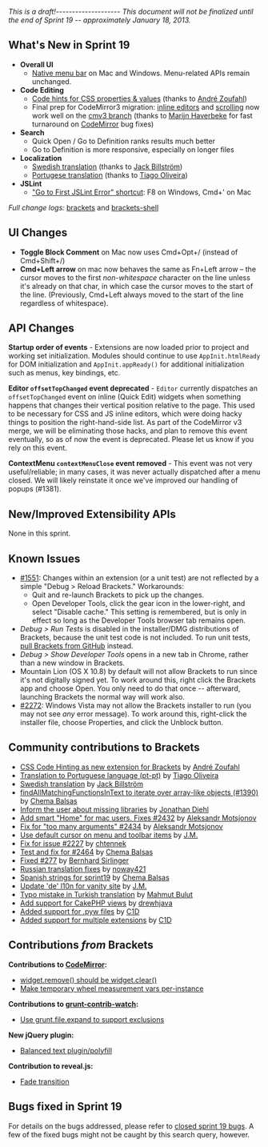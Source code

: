 _This is a draft!_--------------------
_This document will not be finalized until the end of Sprint 19 -- approximately January 18, 2013._

What's New in Sprint 19
-----------------------
* **Overall UI**
    * [Native menu bar](https://trello.com/board/brackets/4f90a6d98f77505d7940ce88) on Mac and Windows. Menu-related APIs remain unchanged.
* **Code Editing**
    * [Code hints for CSS properties & values](https://github.com/adobe/brackets/pull/2492) (thanks to [André Zoufahl](https://github.com/zoufahl))
    * Final prep for CodeMirror3 migration: [inline editors](https://trello.com/card/2-codemirror-3-inline-editor-size-vertically/4f90a6d98f77505d7940ce88/651) and [scrolling](https://trello.com/card/3-codemirror-3-scrolling/4f90a6d98f77505d7940ce88/652) now work well on the [cmv3 branch](https://github.com/adobe/brackets/compare/master...cmv3) (thanks to [Marijn Haverbeke](https://github.com/marijnh) for fast turnaround on [CodeMirror](https://github.com/marijnh/CodeMirror) bug fixes)
* **Search**
    * Quick Open / Go to Definition ranks results much better
    * Go to Definition is more responsive, especially on longer files
* **Localization**
    * [Swedish translation](https://github.com/adobe/brackets/pull/2477) (thanks to [Jack Billström](https://github.com/jackbillstrom))
    * [Portugese translation](https://github.com/adobe/brackets/pull/2582) (thanks to [Tiago Oliveira](https://github.com/Tiagoliveira))
* **JSLint**
    * ["Go to First JSLint Error" shortcut](https://github.com/adobe/brackets/pull/2525): F8 on Windows, Cmd+' on Mac


_Full change logs:_ [brackets](https://github.com/adobe/brackets/compare/sprint-18...sprint-19#commits_bucket) and [brackets-shell](https://github.com/adobe/brackets-shell/compare/sprint-18...sprint-19#commits_bucket)


UI Changes
----------
* **Toggle Block Comment** on Mac now uses Cmd+Opt+/ (instead of Cmd+Shift+/)
* **Cmd+Left arrow** on mac now behaves the same as Fn+Left arrow &ndash; the cursor moves to the first _non-whitespace_ character on the line unless it's already on that char, in which case the cursor moves to the start of the line. (Previously, Cmd+Left always moved to the start of the line regardless of whitespace).


API Changes
-----------
**Startup order of events** - Extensions are now loaded prior to project and working set initialization. Modules should continue to use ``AppInit.htmlReady`` for DOM initialization and ``AppInit.appReady()`` for additional initialization such as menus, key bindings, etc.

**Editor `offsetTopChanged` event deprecated** - `Editor` currently dispatches an `offsetTopChanged` event on inline (Quick Edit) widgets when something happens that changes their vertical position relative to the page. This used to be necessary for CSS and JS inline editors, which were doing hacky things to position the right-hand-side list. As part of the CodeMirror v3 merge, we will be eliminating those hacks, and plan to remove this event eventually, so as of now the event is deprecated. Please let us know if you rely on this event.

**ContextMenu `contextMenuClose` event removed** - This event was not very useful/reliable; in many cases, it was never actually dispatched after a menu closed. We will likely reinstate it once we've improved our handling of popups (#1381).

New/Improved Extensibility APIs
-------------------------------
None in this sprint.

Known Issues
------------
* [#1551](https://github.com/adobe/brackets/issues/1551): Changes within an extension (or a unit test) are not reflected by a simple "Debug > Reload Brackets." Workarounds:
    * Quit and re-launch Brackets to pick up the changes.
    * Open Developer Tools, click the gear icon in the lower-right, and select "Disable cache." This setting is remembered, but is only in effect so long as the Developer Tools browser tab remains open.
* _Debug > Run Tests_ is disabled in the installer/DMG distributions of Brackets, because the unit test code is not included. To run unit tests, [pull Brackets from GitHub](https://github.com/adobe/brackets/wiki/How-to-Hack-on-Brackets#wiki-getcode) instead.
* _Debug > Show Developer Tools_ opens in a new tab in Chrome, rather than a new window in Brackets.
* Mountain Lion (OS X 10.8) by default will not allow Brackets to run since it's not digitally signed yet.  To work around this, right click the Brackets app and choose Open.  You only need to do that once -- afterward, launching Brackets the normal way will work also.
* [#2272](https://github.com/adobe/brackets/issues/2272): Windows Vista may not allow the Brackets installer to run (you may not see _any_ error message). To work around this, right-click the installer file, choose Properties, and click the Unblock button.


Community contributions to Brackets
-----------------------------------
* [CSS Code Hinting as new extension for Brackets](https://github.com/adobe/brackets/pull/2498) by [André Zoufahl](https://github.com/zoufahl)
* [Translation to Portuguese language (pt-pt)](https://github.com/adobe/brackets/pull/2582) by [Tiago Oliveira](https://github.com/Tiagoliveira)
* [Swedish translation](https://github.com/adobe/brackets/pull/2338) by [Jack Billström](https://github.com/jackbillstrom)
* [findAllMatchingFunctionsInText to iterate over array-like objects (#1390)](https://github.com/adobe/brackets/pull/2317) by [Chema Balsas](https://github.com/jbalsas)
* [Inform the user about missing libraries](https://github.com/adobe/brackets/pull/2440) by [Jonathan Diehl](https://github.com/jdiehl)
* [Add smart "Home" for mac users. Fixes #2432](https://github.com/adobe/brackets/pull/2483) by [Aleksandr Motsjonov](https://github.com/soswow)
* [Fix for "too many arguments" #2434](https://github.com/adobe/brackets/pull/2484) by [Aleksandr Motsjonov](https://github.com/soswow)
* [Use default cursor on menu and toolbar items](https://github.com/adobe/brackets/pull/2144) by [J.M.](https://github.com/mynetx)
* [Fix for issue #2227](https://github.com/adobe/brackets/pull/2446) by [chtennek](https://github.com/chtennek)
* [Test and fix for #2464](https://github.com/adobe/brackets/pull/2465) by [Chema Balsas](https://github.com/jbalsas)
* [Fixed #277](https://github.com/adobe/brackets/pull/2553) by [Bernhard Sirlinger](https://github.com/WebsiteDeveloper)
* [Russian translation fixes](https://github.com/adobe/brackets/pull/2437) by [noway421](https://github.com/noway421)
* [Spanish strings for sprint19](https://github.com/adobe/brackets/pull/2589) by [Chema Balsas](https://github.com/jbalsas)
* [Update 'de' l10n for vanity site](https://github.com/adobe/brackets/pull/2438) by [J.M.](https://github.com/mynetx)
* [Typo mistake in Turkish translation](https://github.com/adobe/brackets/pull/2460) by [Mahmut Bulut](https://github.com/vertexclique)
* [Add support for CakePHP views](https://github.com/adobe/brackets/pull/2430) by [drewhjava](https://github.com/drewhjava)
* [Added support for .pyw files](https://github.com/adobe/brackets/pull/2461) by [C1D](https://github.com/C1D)
* [Added support for multiple extensions](https://github.com/adobe/brackets/pull/2466) by [C1D](https://github.com/C1D)


Contributions _from_ Brackets
-----------------------------
**Contributions to [CodeMirror](https://github.com/marijnh/CodeMirror):**
* [widget.remove() should be widget.clear()](https://github.com/marijnh/CodeMirror/commit/db1b28207d5b8b799d7202cf47bb9ece1c0afb3c)
* [Make temporary wheel measurement vars per-instance](https://github.com/marijnh/CodeMirror/commit/ece10c7208da8f36001f3ff02a86d0bd6612c0bb)

**Contributions to [grunt-contrib-watch](https://github.com/gruntjs/grunt-contrib-watch):**
* [Use grunt.file.expand to support exclusions](https://github.com/gruntjs/grunt-contrib-watch/pull/30)

**New jQuery plugin:**
* [Balanced text plugin/polyfill](https://github.com/adobe-webplatform/balance-text)

**Contribution to reveal.js:**
* [Fade transition](https://github.com/hakimel/reveal.js/pull/301)

Bugs fixed in Sprint 19
-----------------------
For details on the bugs addressed, please refer to [closed sprint 19 bugs](https://github.com/adobe/brackets/issues?labels=&milestone=6&state=closed). A few of the fixed bugs might not be caught by this search query, however.